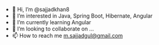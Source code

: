 - 👋 Hi, I’m @sajjadkhan8
- 👀 I’m interested in Java, Spring Boot, Hibernate, Angular
- 🌱 I’m currently learning Angular
- 💞️ I’m looking to collaborate on ...
- 📫 How to reach me m.sajjadgul@gmail.com

<!---
sajjadkhan8/sajjadkhan8 is a ✨ special ✨ repository because its `README.md` (this file) appears on your GitHub profile.
You can click the Preview link to take a look at your changes.
--->
